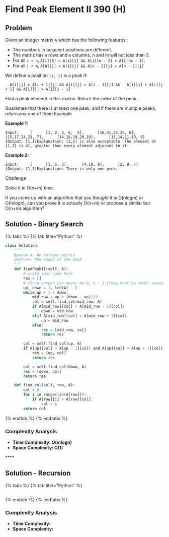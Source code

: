 # Find Peak Element II 390 \(H\)

## Problem

Given an integer matrix `A` which has the following features :

* The numbers in adjacent positions are different.
* The matrix has `n` rows and `m` columns, n and m will not less than 3.
* For all `i < n`, `A[i][0] < A[i][1] && A[i][m - 2] > A[i][m - 1]`.
* For all `j < m`, `A[0][j] < A[1][j] && A[n - 2][j] > A[n - 1][j]`

We define a position `[i, j]` is a peak if:

```text
  A[i][j] > A[i + 1][j] && A[i][j] > A[i - 1][j] &&   A[i][j] > A[i][j + 1] && A[i][j] > A[i][j - 1]
```

Find a peak element in this matrix. Return the index of the peak.

Guarantee that there is at least one peak, and if there are multiple peaks, return any one of them.Example

**Example 1:**

```text
Input:     [      [1, 2, 3, 6,  5],      [16,41,23,22, 6],      [15,17,24,21, 7],      [14,18,19,20,10],      [13,14,11,10, 9]    ]Output: [1,1]Explanation: [2,2] is also acceptable. The element at [1,1] is 41, greater than every element adjacent to it.
```

**Example 2:**

```text
Input:     [      [1, 5, 3],      [4,10, 9],      [2, 8, 7]    ]Output: [1,1]Explanation: There is only one peek.
```

Challenge

Solve it in O\(n+m\) time.

If you come up with an algorithm that you _thought_ it is O\(nlogm\) or O\(mlogn\), can you prove it is actually O\(n+m\) or propose a similar but O\(n+m\) algorithm?

## Solution - Binary Search

{% tabs %}
{% tab title="Python" %}
```python
class Solution:
    """
    @param A: An integer matrix
    @return: The index of the peak
    """
    def findPeakII(self, A):
        # write your code here
        res = []
        # since answer can never be 0, n - 1 (they must be small value)
        up, down = 1, len(A) - 2
        while up + 1 < down:
            mid_row = up + (down - up)//2
            col = self.find_col(mid_row, A)
            if A[mid_row][col] < A[mid_row - 1][col]:
                down = mid_row
            elif A[mid_row][col] < A[mid_row + 1][col]:
                up = mid_row
            else:
                res = [mid_row, col]
                return res

        col = self.find_col(up, A)
        if A[up][col] > A[up - 1][col] and A[up][col] > A[up + 1][col]:
            res = [up, col]
            return res

        col = self.find_col(down, A)
        res = [down, col]
        return res

    def find_col(self, row, A):
        col = 0
        for i in range(len(A[row])):
            if A[row][i] > A[row][col]:
                col = i
        return col            
```
{% endtab %}
{% endtabs %}

### Complexity Analysis

* **Time Complexity: O\(mlogn\)**
* **Space Complexity: O\(1\)**

\*\*\*\*

## Solution - Recursion

{% tabs %}
{% tab title="Python" %}
```python

```
{% endtab %}
{% endtabs %}

### Complexity Analysis

* **Time Complexity:**
* **Space Complexity:**

